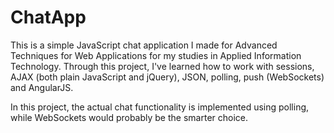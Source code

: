 # ChatApp

This is a simple JavaScript chat application I made for Advanced Techniques for Web Applications for my studies in Applied Information Technology.
Through this project, I've learned how to work with sessions, AJAX (both plain JavaScript and jQuery), JSON, polling, push (WebSockets) and AngularJS.

In this project, the actual chat functionality is implemented using polling, while WebSockets would probably be the smarter choice.
